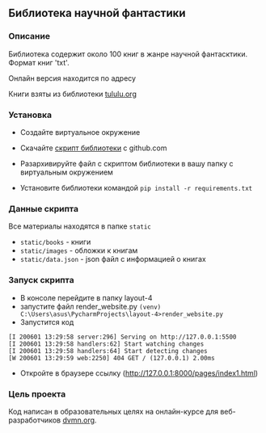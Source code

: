 ## Библиотека научной фантастики

### Описание

Библиотека содержит около 100 книг в жанре научной фантасктики. Формат книг 'txt'.

Онлайн версия находится по адресу 

Книги взяты из библиотеки [tululu.org](http://tululu.org/)

### Установка


* Создайте виртуальное окружение 
    
* Скачайте [скрипт библиотеки](https://github.com/alexed34/devman-api-3/archive/master.zip) c github.com

* Разархивируйте файл с скриптом библиотеки в вашу папку c виртуальным окружением

* Установите библиотеки командой `pip install -r requirements.txt`

### Данные скрипта

Все материалы находятся в папке `static`
* `static/books` - книги
* `static/images` - обложки к  книгам
* `static/data.json` - json файл с информацией о книгах

### Запуск скрипта

* В консоле перейдите в папку layout-4
* запустите файл render_website.py `(venv) C:\Users\asus\PycharmProjects\layout-4>render_website.py`
* Запустится код 
```
[I 200601 13:29:58 server:296] Serving on http://127.0.0.1:5500
[I 200601 13:29:58 handlers:62] Start watching changes
[I 200601 13:29:58 handlers:64] Start detecting changes
[W 200601 13:29:59 web:2250] 404 GET / (127.0.0.1) 2.00ms
```
* Откройте в браузере ссылку (http://127.0.0.1:8000/pages/index1.html)

### Цель проекта

Код написан в образовательных целях на онлайн-курсе для веб-разработчиков [dvmn.org](https://dvmn.org/).



